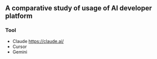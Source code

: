 ## A comparative study of usage of AI developer platform
### Tool
- Claude https://claude.ai/
- Cursor
- Gemini
